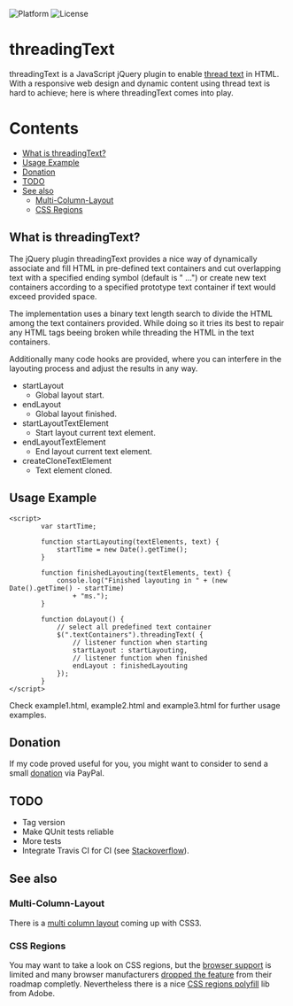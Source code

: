 ![Platform](https://img.shields.io/badge/platform-JavaScript-lightgrey.svg)
![License](https://img.shields.io/badge/license-MIT%20License-blue.svg)
# threadingText
threadingText is a JavaScript jQuery plugin to enable [thread text](http://blogs.adobe.com/indesignpost/2011/04/quick-tip-master-text-threading-in-adobe-indesign/) in HTML.
With a responsive web design and dynamic content using thread text is hard to achieve; here is where threadingText comes into play.

# Contents
- [What is threadingText?](#what-is-threadingtext)
- [Usage Example](#usage-example)
- [Donation](#donation)
- [TODO](#todo)
- [See also](#see-also)
  - [Multi-Column-Layout](#multi-column-layout)
  - [CSS Regions](#css-regions)

## What is threadingText?
The jQuery plugin threadingText provides a nice way of dynamically associate and fill HTML in pre-defined text containers and cut overlapping text with a specified ending symbol (default is " ...") or create new text containers according to a specified prototype text container if text would exceed provided space.

The implementation uses a binary text length search to divide the HTML among the text containers provided. While doing so it tries its best to repair any HTML tags beeing broken while threading the HTML in the text containers.

Additionally many code hooks are provided, where you can interfere in the layouting process and adjust the results in any way.
* startLayout
  * Global layout start.
* endLayout
  * Global layout finished.
* startLayoutTextElement
  * Start layout current text element.
* endLayoutTextElement
  * End layout current text element.
* createCloneTextElement
  * Text element cloned.

## Usage Example
    <script>
            var startTime;

            function startLayouting(textElements, text) {
                startTime = new Date().getTime();
            }

            function finishedLayouting(textElements, text) {
                console.log("Finished layouting in " + (new Date().getTime() - startTime)
                    + "ms.");
            }

            function doLayout() {
                // select all predefined text container
                $(".textContainers").threadingText( {
                    // listener function when starting
                    startLayout : startLayouting,
                    // listener function when finished
                    endLayout : finishedLayouting
                });
            }
    </script>

Check example1.html, example2.html and example3.html for further usage examples.

## Donation
If my code proved useful for you, you might want to consider to send a small [donation](https://www.paypal.com/cgi-bin/webscr?cmd=_s-xclick&hosted_button_id=X2DYTPJDKKR8N) via PayPal.

## TODO
* Tag version
* Make QUnit tests reliable
* More tests
* Integrate Travis CI for CI (see [Stackoverflow](http://stackoverflow.com/questions/13412211/using-travis-ci-for-client-side-javascript-libraries)).

## See also

### Multi-Column-Layout
There is a [multi column layout](http://www.css3.info/preview/multi-column-layout/) coming up with CSS3.

### CSS Regions
You may want to take a look on CSS regions, but the [browser support](http://caniuse.com/#feat=css-regions) is limited and many browser manufacturers [dropped the feature](http://arstechnica.com/information-technology/2014/01/google-plans-to-dump-adobe-css-tech-to-make-blink-fast-not-rich/) from their roadmap completly. Nevertheless there is a nice [CSS regions polyfill](http://webplatform.adobe.com/css-regions-polyfill/) lib from Adobe.